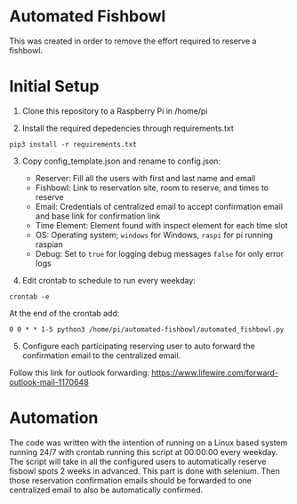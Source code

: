 # Automated Fishbowl

This was created in order to remove the effort required to reserve a fishbowl.

# Initial Setup

1. Clone this repository to a Raspberry Pi in /home/pi

2. Install the required depedencies through requirements.txt

`pip3 install -r requirements.txt`

3. Copy config_template.json and rename to config.json:
    * Reserver: Fill all the users with first and last name and email
    * Fishbowl: Link to reservation site, room to reserve, and times to reserve
    * Email: Credentials of centralized email to accept confirmation email and base link for confirmation link
    * Time Element: Element found with inspect element for each time slot
    * OS: Operating system; `windows` for Windows, `raspi` for pi running raspian
    * Debug: Set to `true` for logging debug messages `false` for only error logs

4. Edit crontab to schedule to run every weekday:

`crontab -e`

At the end of the crontab add:

`0 0 * * 1-5 python3 /home/pi/automated-fishbowl/automated_fishbowl.py`

5. Configure each participating reserving user to auto forward the confirmation email to the centralized email.

Follow this link for outlook forwarding: https://www.lifewire.com/forward-outlook-mail-1170648

# Automation
The code was written with the intention of running on a Linux based system running 24/7 with crontab running this script at 00:00:00 every weekday. The script will take in all the configured users to automatically reserve fisbowl spots 2 weeks in advanced. This part is done with selenium. Then those reservation confirmation emails should be forwarded to one centralized email to also be automatically confirmed.
